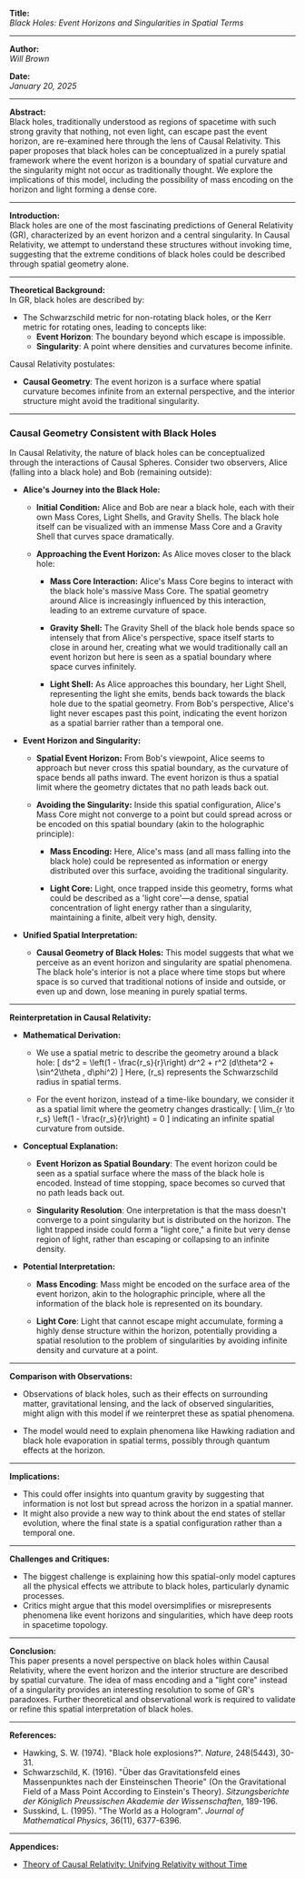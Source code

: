 **Title:**  
*Black Holes: Event Horizons and Singularities in Spatial Terms*

---

**Author:**  
*Will Brown*

**Date:**  
*January 20, 2025*

---

**Abstract:**  
Black holes, traditionally understood as regions of spacetime with such strong gravity that nothing, not even light, can escape past the event horizon, are re-examined here through the lens of Causal Relativity. This paper proposes that black holes can be conceptualized in a purely spatial framework where the event horizon is a boundary of spatial curvature and the singularity might not occur as traditionally thought. We explore the implications of this model, including the possibility of mass encoding on the horizon and light forming a dense core.

---

**Introduction:**  
Black holes are one of the most fascinating predictions of General Relativity (GR), characterized by an event horizon and a central singularity. In Causal Relativity, we attempt to understand these structures without invoking time, suggesting that the extreme conditions of black holes could be described through spatial geometry alone.

---

**Theoretical Background:**  
In GR, black holes are described by:
- The Schwarzschild metric for non-rotating black holes, or the Kerr metric for rotating ones, leading to concepts like:
  - **Event Horizon**: The boundary beyond which escape is impossible.
  - **Singularity**: A point where densities and curvatures become infinite.

Causal Relativity postulates:
- **Causal Geometry**: The event horizon is a surface where spatial curvature becomes infinite from an external perspective, and the interior structure might avoid the traditional singularity.

---

### **Causal Geometry Consistent with Black Holes**

In Causal Relativity, the nature of black holes can be conceptualized through the interactions of Causal Spheres. Consider two observers, Alice (falling into a black hole) and Bob (remaining outside):

- **Alice's Journey into the Black Hole:**

  - **Initial Condition:** Alice and Bob are near a black hole, each with their own Mass Cores, Light Shells, and Gravity Shells. The black hole itself can be visualized with an immense Mass Core and a Gravity Shell that curves space dramatically.

  - **Approaching the Event Horizon:** As Alice moves closer to the black hole:

    - **Mass Core Interaction:** Alice's Mass Core begins to interact with the black hole's massive Mass Core. The spatial geometry around Alice is increasingly influenced by this interaction, leading to an extreme curvature of space.

    - **Gravity Shell:** The Gravity Shell of the black hole bends space so intensely that from Alice's perspective, space itself starts to close in around her, creating what we would traditionally call an event horizon but here is seen as a spatial boundary where space curves infinitely.

    - **Light Shell:** As Alice approaches this boundary, her Light Shell, representing the light she emits, bends back towards the black hole due to the spatial geometry. From Bob's perspective, Alice's light never escapes past this point, indicating the event horizon as a spatial barrier rather than a temporal one.

- **Event Horizon and Singularity:**

  - **Spatial Event Horizon:** From Bob's viewpoint, Alice seems to approach but never cross this spatial boundary, as the curvature of space bends all paths inward. The event horizon is thus a spatial limit where the geometry dictates that no path leads back out.

  - **Avoiding the Singularity:** Inside this spatial configuration, Alice's Mass Core might not converge to a point but could spread across or be encoded on this spatial boundary (akin to the holographic principle):

    - **Mass Encoding:** Here, Alice's mass (and all mass falling into the black hole) could be represented as information or energy distributed over this surface, avoiding the traditional singularity.

    - **Light Core:** Light, once trapped inside this geometry, forms what could be described as a 'light core'—a dense, spatial concentration of light energy rather than a singularity, maintaining a finite, albeit very high, density.

- **Unified Spatial Interpretation:**

  - **Causal Geometry of Black Holes:** This model suggests that what we perceive as an event horizon and singularity are spatial phenomena. The black hole's interior is not a place where time stops but where space is so curved that traditional notions of inside and outside, or even up and down, lose meaning in purely spatial terms.

---

**Reinterpretation in Causal Relativity:**

- **Mathematical Derivation:**
  - We use a spatial metric to describe the geometry around a black hole:
    \[
    ds^2 = \left(1 - \frac{r_s}{r}\right) dr^2 + r^2 (d\theta^2 + \sin^2\theta \, d\phi^2)
    \]
    Here, \(r_s\) represents the Schwarzschild radius in spatial terms.
  
  - For the event horizon, instead of a time-like boundary, we consider it as a spatial limit where the geometry changes drastically:
    \[
    \lim_{r \to r_s} \left(1 - \frac{r_s}{r}\right) = 0
    \]
    indicating an infinite spatial curvature from outside.

- **Conceptual Explanation:**
  - **Event Horizon as Spatial Boundary**: The event horizon could be seen as a spatial surface where the mass of the black hole is encoded. Instead of time stopping, space becomes so curved that no path leads back out.

  - **Singularity Resolution**: One interpretation is that the mass doesn't converge to a point singularity but is distributed on the horizon. The light trapped inside could form a "light core," a finite but very dense region of light, rather than escaping or collapsing to an infinite density.

- **Potential Interpretation:** 
  - **Mass Encoding**: Mass might be encoded on the surface area of the event horizon, akin to the holographic principle, where all the information of the black hole is represented on its boundary.

  - **Light Core**: Light that cannot escape might accumulate, forming a highly dense structure within the horizon, potentially providing a spatial resolution to the problem of singularities by avoiding infinite density and curvature at a point.

---

**Comparison with Observations:**  
- Observations of black holes, such as their effects on surrounding matter, gravitational lensing, and the lack of observed singularities, might align with this model if we reinterpret these as spatial phenomena.

- The model would need to explain phenomena like Hawking radiation and black hole evaporation in spatial terms, possibly through quantum effects at the horizon.

---

**Implications:**  
- This could offer insights into quantum gravity by suggesting that information is not lost but spread across the horizon in a spatial manner.
- It might also provide a new way to think about the end states of stellar evolution, where the final state is a spatial configuration rather than a temporal one.

---

**Challenges and Critiques:**  
- The biggest challenge is explaining how this spatial-only model captures all the physical effects we attribute to black holes, particularly dynamic processes.
- Critics might argue that this model oversimplifies or misrepresents phenomena like event horizons and singularities, which have deep roots in spacetime topology.

---

**Conclusion:**  
This paper presents a novel perspective on black holes within Causal Relativity, where the event horizon and the interior structure are described by spatial curvature. The idea of mass encoding and a "light core" instead of a singularity provides an interesting resolution to some of GR's paradoxes. Further theoretical and observational work is required to validate or refine this spatial interpretation of black holes.

---

**References:**  
- Hawking, S. W. (1974). "Black hole explosions?". *Nature*, 248(5443), 30-31.
- Schwarzschild, K. (1916). "Über das Gravitationsfeld eines Massenpunktes nach der Einsteinschen Theorie" (On the Gravitational Field of a Mass Point According to Einstein's Theory). *Sitzungsberichte der Königlich Preussischen Akademie der Wissenschaften*, 189-196.
- Susskind, L. (1995). "The World as a Hologram". *Journal of Mathematical Physics*, 36(11), 6377-6396.

---

**Appendices:**  
- [Theory of Causal Relativity: Unifying Relativity without Time](https://github.com/ENSpunks/Causal-Relativity-Public-/blob/main/Papers/Causal%20Relativity/Theory%20of%20Causal%20Relativity%20(Published%2001-20-25))
